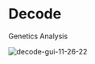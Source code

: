 # Decode
Genetics Analysis 

![decode-gui-11-26-22](https://user-images.githubusercontent.com/22214754/204079529-516e88a8-eea9-451c-a3aa-96b26bb01f81.gif)      
